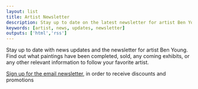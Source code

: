 ```yaml
---
layout: list
title: Artist Newsletter
description: Stay up to date on the latest newsletter for artist Ben Young.
keywords: [artist, news, updates, newsletter]
outputs: ['html','rss']
---
```


Stay up to date with news updates and the newsletter for artist Ben Young. Find out what paintings have been completed, sold, any coming exhibits, or any other relevant information to follow your favorite artist.

[Sign up for the email newsletter](/sign-up?driven=discount), in order to receive discounts and promotions